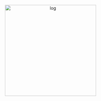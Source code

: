 

<p align="center">
  <img src="![github-gif](https://github.com/user-attachments/assets/8e7a09bf-33ef-4b4f-ab46-168cd60179a3)" alt="log" width="300" />
</p>


<!--
**pritty-jini/pritty-jini** is a ✨ _special_ ✨ repository because its `README.md` (this file) appears on your GitHub profile.

Here are some ideas to get you started:

- 🔭 I’m currently working on ...
- 🌱 I’m currently learning ...
- 👯 I’m looking to collaborate on ...
- 🤔 I’m looking for help with ...
- 💬 Ask me about ...
- 📫 How to reach me: ...
- 😄 Pronouns: ...
- ⚡ Fun fact: ...

## Welcome to my Github💜💜
-->
